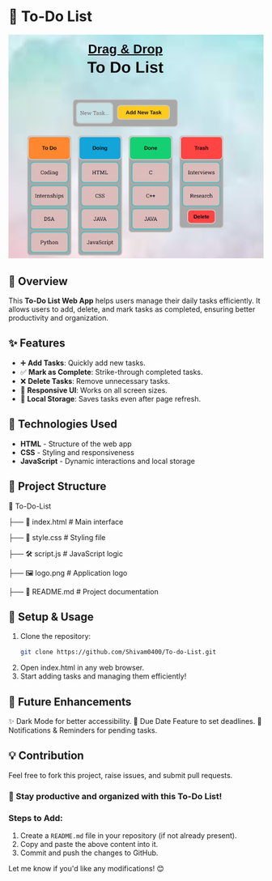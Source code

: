 # 📝 To-Do List  

![To-Do List](To-Do_List.png)  

## 📌 Overview  
This **To-Do List Web App** helps users manage their daily tasks efficiently. It allows users to add, delete, and mark tasks as completed, ensuring better productivity and organization.  

## ✨ Features  
- ➕ **Add Tasks**: Quickly add new tasks.  
- ✅ **Mark as Complete**: Strike-through completed tasks.  
- ❌ **Delete Tasks**: Remove unnecessary tasks.  
- 🎨 **Responsive UI**: Works on all screen sizes.  
- 🔄 **Local Storage**: Saves tasks even after page refresh.  

## 🚀 Technologies Used  
- **HTML** - Structure of the web app  
- **CSS** - Styling and responsiveness  
- **JavaScript** - Dynamic interactions and local storage  

## 📂 Project Structure  
📁 To-Do-List

├── 📜 index.html # Main interface

├── 🎨 style.css # Styling file

├── 🛠️ script.js # JavaScript logic

├── 🖼️ logo.png # Application logo

├── 📜 README.md # Project documentation

## 🔧 Setup & Usage  
1. Clone the repository:  
   ```bash
   git clone https://github.com/Shivam0400/To-do-List.git
2. Open index.html in any web browser.
3. Start adding tasks and managing them efficiently!
   
## 🎯 Future Enhancements
✨ Dark Mode for better accessibility.
📅 Due Date Feature to set deadlines.
🔔 Notifications & Reminders for pending tasks.

## 💡 Contribution
Feel free to fork this project, raise issues, and submit pull requests.

### 🚀 Stay productive and organized with this To-Do List!


### Steps to Add:  
1. Create a `README.md` file in your repository (if not already present).  
2. Copy and paste the above content into it.  
3. Commit and push the changes to GitHub.  

Let me know if you'd like any modifications! 😊

